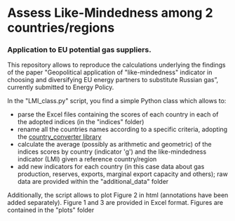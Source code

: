 # Assess Like-Mindedness among 2 countries/regions

### Application to EU potential gas suppliers.

This repository allows to reproduce the calculations underlying the findings of the paper "Geopolitical application of "like-mindedness" indicator in choosing and diversifying EU energy partners to substitute Russian gas”, currently submitted to Energy Policy.

In the "LMI_class.py" script, you find a simple Python class which allows to:
- parse the Excel files containing the scores of each country in each of the adopted indices (in the "indices" folder)
- rename all the countries names according to a specific criteria, adopting the [country_converter library](https://github.com/IndEcol/country_converter)
- calculate the average (possibly as arithmetic and geometric) of the indices scores by country (indicator 'g') and the like-mindedness indicator (LMI) given a reference country/region
- add new indicators for each country (in this case data about gas production, reserves, exports, marginal export capacity and others); raw data are provided within the "additional_data" folder

Additionally, the script allows to plot Figure 2 in html (annotations have been added separately). Figure 1 and 3 are provided in Excel format. Figures are contained in the "plots" folder
